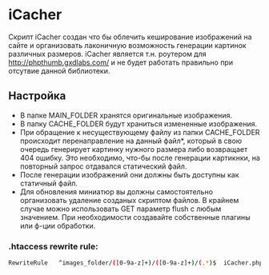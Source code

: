 # iCacher

Скрипт iCacher создан что бы облечить кеширование изображений на сайте и организовать лаконичную возможность генерации картинок различных размеров. iCacher является т.н. роутером для http://phpthumb.gxdlabs.com/ и не будет работать правильно при отсутвие данной библиотеки.

## Настройка

 - В папке MAIN_FOLDER хранятся оригинальные изображения.
 - В папку CACHE_FOLDER будут храниться измененные изображения.
 - При обращение к несуществующему файлу из папки CACHE_FOLDER происходит перенаправление на данный файл*, который в свою очередь генерирует картинку нужного размера либо возвращает 404 ошибку. 
Это необходимо, что-бы после генерации картикнки, на повторный запрос отдавался статический файл.
 - После генерации изображений они должны быть доступны как статичный файл.
 - Для обновления миниатюр вы должны самостоятельно организовать удаление созданых скриптом файлов. В крайнем случае можно использовать GET параметр flush с любым значением. При необходимости создавайте собственные плагины или ф-ции обработки.


### .htaccess rewrite rule:
```bash
RewriteRule   ^images_folder/([0-9a-z]+)/([0-9a-z]+)/(.*)$  iCacher.php?param=$1&size=$2&file=$3 [L,QSA]
```